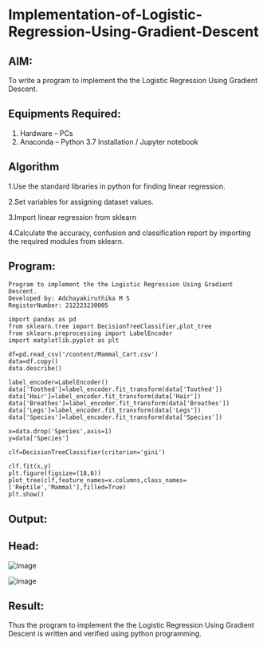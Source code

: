 # Implementation-of-Logistic-Regression-Using-Gradient-Descent

## AIM:
To write a program to implement the the Logistic Regression Using Gradient Descent.

## Equipments Required:
1. Hardware – PCs
2. Anaconda – Python 3.7 Installation / Jupyter notebook

## Algorithm

1.Use the standard libraries in python for finding linear regression.

2.Set variables for assigning dataset values.

3.Import linear regression from sklearn

4.Calculate the accuracy, confusion and classification report by importing the required modules from sklearn.

## Program:
```
Program to implement the the Logistic Regression Using Gradient Descent.
Developed by: Adchayakiruthika M S
RegisterNumber: 212223230005

import pandas as pd
from sklearn.tree import DecisionTreeClassifier,plot_tree
from sklearn.preprocessing import LabelEncoder
import matplotlib.pyplot as plt

df=pd.read_csv('/content/Mammal_Cart.csv')
data=df.copy()
data.describe()

label_encoder=LabelEncoder()
data['Toothed']=label_encoder.fit_transform(data['Toothed'])
data['Hair']=label_encoder.fit_transform(data['Hair'])
data['Breathes']=label_encoder.fit_transform(data['Breathes'])
data['Legs']=label_encoder.fit_transform(data['Legs'])
data['Species']=label_encoder.fit_transform(data['Species'])

x=data.drop('Species',axis=1)
y=data['Species']

clf=DecisionTreeClassifier(criterion='gini')

clf.fit(x,y)
plt.figure(figsize=(18,6))
plot_tree(clf,feature_names=x.columns,class_names=['Reptile','Mammal'],filled=True)
plt.show()
```

## Output:
## Head:
![image](https://github.com/Adchayakiruthika18/-Implementation-of-Logistic-Regression-Using-Gradient-Descent/assets/147139995/248992ef-264d-4d0b-b086-2d6874eb1768)

![image](https://github.com/Adchayakiruthika18/-Implementation-of-Logistic-Regression-Using-Gradient-Descent/assets/147139995/85cb7194-f21c-49c9-9231-78f7f265ee90)

## Result:
Thus the program to implement the the Logistic Regression Using Gradient Descent is written and verified using python programming.

